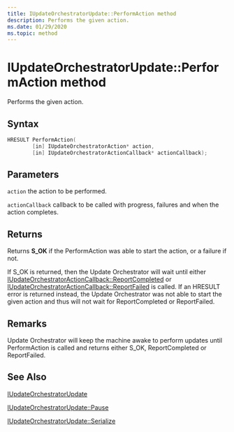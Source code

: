 ```yaml
---
title: IUpdateOrchestratorUpdate::PerformAction method
description: Performs the given action.
ms.date: 01/29/2020
ms.topic: method
---
```


# IUpdateOrchestratorUpdate::PerformAction method

Performs the given action.

## Syntax
```cpp
HRESULT PerformAction(
        [in] IUpdateOrchestratorAction* action,
        [in] IUpdateOrchestratorActionCallback* actionCallback);
```

## Parameters

`action`
the action to be performed.

`actionCallback`
callback to be called with progress, failures and when the action completes.

## Returns
Returns **S_OK** if the PerformAction was able to start the action, or a failure if not. 

If S_OK is returned, then the Update Orchestrator will wait until either [IUpdateOrchestratorActionCallback::ReportCompleted](iupdateorchestratoractioncallback-reportcompleted.md) or [IUpdateOrchestratorActionCallback::ReportFailed](iupdateorchestratoractioncallback-reportfailed.md) is called. If an HRESULT error is returned instead, the Update Orchestrator was not able to start the given action and thus will not wait for ReportCompleted or ReportFailed.

## Remarks

Update Orchestrator will keep the machine awake to perform updates until PerformAction is called and returns either S_OK, ReportCompleted or ReportFailed.

## See Also

[IUpdateOrchestratorUpdate](iupdateorchestratorupdate.md)

[IUpdateOrchestratorUpdate::Pause](iupdateorchestratorupdate-pause.md)

[IUpdateOrchestratorUpdate::Serialize](iupdateorchestratorupdate-serialize.md)